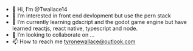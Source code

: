 - 👋 Hi, I’m @Twallace14
- 👀 I’m interested in front end devlopment but use the pern stack
- 🌱 I’m currently learning gdscript and the godot game engine but have learned reactjs, react native, typescript and node. 
- 💞️ I’m looking to collaborate on ...
- 📫 How to reach me tyronewallace@outlook.com

<!---
Twallace14/Twallace14 is a ✨ special ✨ repository because its `README.md` (this file) appears on your GitHub profile.
You can click the Preview link to take a look at your changes.
--->
